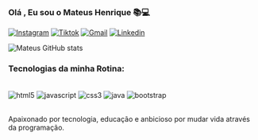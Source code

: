 ### Olá , Eu sou o Mateus Henrique 📚💻
[![Instagram](https://img.shields.io/badge/Instagram-E4405F?style=for-the-badge&logo=instagram&logoColor=white)](https://www.instagram.com/)
[![Tiktok](https://img.shields.io/badge/TikTok-000000?style=for-the-badge&logo=tiktok&logoColor=white)](https://www.tiktok.com/@mateusxbx)
[![Gmail](https://img.shields.io/badge/Gmail-D14836?style=for-the-badge&logo=gmail&logoColor=white)](https://mail.google.com/mail/u/0/?hl=pt-BR#inbox)
[![Linkedin](https://img.shields.io/badge/LinkedIn-0077B5?style=for-the-badge&logo=linkedin&logoColor=white)](https://www.linkedin.com/home?mcid=6821526239111716925&gclid=CjwKCAiA-8SdBhBGEiwAWdgtcNjTrdbrvkpMbI61pR0Uvthq4RDktn_o-3gYhZ4ZN3ctmf4iod30iBoCm3kQAvD_BwE&cid=&src=go-pa&gclsrc=aw%2Eds&trk=sem-ga_campid%2E12619604099_asid%2E122510712920_crid%2E509739556235_kw%2Elinked_d%2Ec_tid%2Ekwd-103941963_n%2Eg_mt%2Ee_geo%2E1031432&originalSubdomain=br)

![Mateus GitHub stats](https://github-readme-stats.vercel.app/api?username=Mateus-has&show_icons=true&theme=radical)

### Tecnologias da minha Rotina:

<div style="display: inline_block"><br/> 
    <img align="center" alt="html5" src="https://img.shields.io/badge/HTML5-E34F26?style=for-the-badge&logo=html5&logoColor=white"/>
    <img align="center" alt="javascript" src="https://img.shields.io/badge/JavaScript-323330?style=for-the-badge&logo=javascript&logoColor=F7DF1E"/>
    <img align="center" alt="css3" src="https://img.shields.io/badge/CSS3-1572B6?style=for-the-badge&logo=css3&logoColor=white"/>
    <img align="center" alt="java" src="https://img.shields.io/badge/Java-ED8B00?style=for-the-badge&logo=openjdk&logoColor=white"/>
       <img align="center" alt="bootstrap" src="https://img.shields.io/badge/Bootstrap-563D7C?style=for-the-badge&logo=bootstrap&logoColor=white"/> 
</div><br/>

Apaixonado por tecnologia, educação e anbicioso por mudar vida através da programação.

